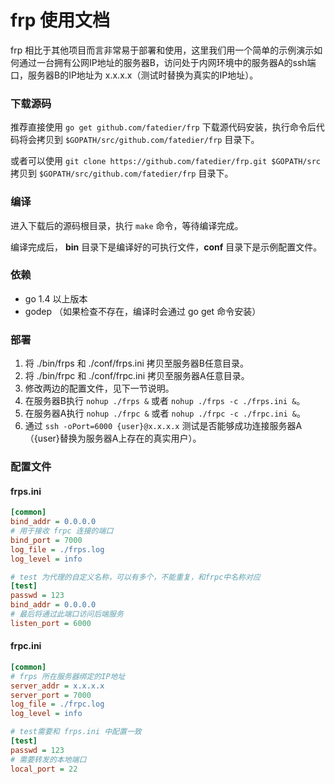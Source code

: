 # frp 使用文档

frp 相比于其他项目而言非常易于部署和使用，这里我们用一个简单的示例演示如何通过一台拥有公网IP地址的服务器B，访问处于内网环境中的服务器A的ssh端口，服务器B的IP地址为 x.x.x.x（测试时替换为真实的IP地址）。

### 下载源码

推荐直接使用 `go get github.com/fatedier/frp` 下载源代码安装，执行命令后代码将会拷贝到 `$GOPATH/src/github.com/fatedier/frp` 目录下。

或者可以使用 `git clone https://github.com/fatedier/frp.git $GOPATH/src` 拷贝到 `$GOPATH/src/github.com/fatedier/frp` 目录下。

### 编译

进入下载后的源码根目录，执行 `make` 命令，等待编译完成。

编译完成后， **bin** 目录下是编译好的可执行文件，**conf** 目录下是示例配置文件。

### 依赖

* go 1.4 以上版本
* godep （如果检查不存在，编译时会通过 go get 命令安装）

### 部署

1. 将 ./bin/frps 和 ./conf/frps.ini 拷贝至服务器B任意目录。
2. 将 ./bin/frpc 和 ./conf/frpc.ini 拷贝至服务器A任意目录。
3. 修改两边的配置文件，见下一节说明。
4. 在服务器B执行 `nohup ./frps &` 或者 `nohup ./frps -c ./frps.ini &`。
5. 在服务器A执行 `nohup ./frpc &` 或者 `nohup ./frpc -c ./frpc.ini &`。
6. 通过 `ssh -oPort=6000 {user}@x.x.x.x` 测试是否能够成功连接服务器A（{user}替换为服务器A上存在的真实用户）。

### 配置文件

#### frps.ini

```ini
[common]
bind_addr = 0.0.0.0
# 用于接收 frpc 连接的端口
bind_port = 7000
log_file = ./frps.log
log_level = info

# test 为代理的自定义名称，可以有多个，不能重复，和frpc中名称对应
[test]
passwd = 123
bind_addr = 0.0.0.0
# 最后将通过此端口访问后端服务
listen_port = 6000
```

#### frpc.ini

```ini
[common]
# frps 所在服务器绑定的IP地址
server_addr = x.x.x.x
server_port = 7000
log_file = ./frpc.log
log_level = info

# test需要和 frps.ini 中配置一致
[test]
passwd = 123
# 需要转发的本地端口
local_port = 22
```
